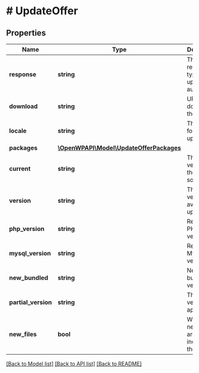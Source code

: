 # # UpdateOffer

## Properties

Name | Type | Description | Notes
------------ | ------------- | ------------- | -------------
**response** | **string** | The response type (e.g., upgrade, autoupdate) | [optional]
**download** | **string** | URL to download the update | [optional]
**locale** | **string** | The locale for the update | [optional]
**packages** | [**\OpenWPAPI\Model\UpdateOfferPackages**](UpdateOfferPackages.md) |  | [optional]
**current** | **string** | The current version of the software | [optional]
**version** | **string** | The new version available for update | [optional]
**php_version** | **string** | Required PHP version | [optional]
**mysql_version** | **string** | Required MySQL version | [optional]
**new_bundled** | **string** | New bundled version | [optional]
**partial_version** | **string** | The partial version if applicable | [optional]
**new_files** | **bool** | Whether new files are included in the update | [optional]

[[Back to Model list]](../../README.md#models) [[Back to API list]](../../README.md#endpoints) [[Back to README]](../../README.md)
